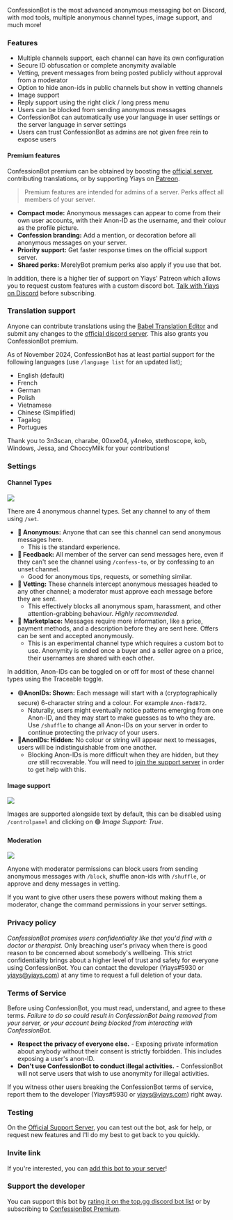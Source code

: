 ConfessionBot is the most advanced anonymous messaging bot on Discord, with mod tools, multiple anonymous channel types, image support, and much more!

### Features

*   Multiple channels support, each channel can have its own configuration
*   Secure ID obfuscation or complete anonymity available
*   Vetting, prevent messages from being posted publicly without approval from a moderator
*   Option to hide anon-ids in public channels but show in vetting channels
*   Image support
*   Reply support using the right click / long press menu
*   Users can be blocked from sending anonymous messages
*   ConfessionBot can automatically use your language in user settings or the server language in server settings
*   Users can trust ConfessionBot as admins are not given free rein to expose users

#### Premium features

ConfessionBot premium can be obtained by boosting the [official server](https://discord.gg/wfKx24kDUR), contributing translations, or by supporting Yiays on [Patreon](https://patreon.com/yiays).

> Premium features are intended for admins of a server. Perks affect all members of your server.

*   **Compact mode:** Anonymous messages can appear to come from their own user accounts, with their Anon-ID as the username, and their colour as the profile picture.
*   **Confession branding:** Add a mention, or decoration before all anonymous messages on your server.
*   **Priority support:** Get faster response times on the official support server.
*   **Shared perks:** MerelyBot premium perks also apply if you use that bot.

In addition, there is a higher tier of support on Yiays' Patreon which allows you to request custom features with a custom discord bot. [Talk with Yiays on Discord](https://discord.gg/wfKx24kDUR) before subscribing.

### Translation support

Anyone can contribute translations using the [Babel Translation Editor](https://translate.yiays.com) and submit any changes to the [official discord server](https://discord.gg/wfKx24kDUR). This also grants you ConfessionBot premium.

As of November 2024, ConfessionBot has at least partial support for the following languages (use `/language list` for an updated list);

*   English (default)
*   French
*   German
*   Polish
*   Vietnamese
*   Chinese (Simplified)
*   Tagalog
*   Portugues

Thank you to 3n3scan, charabe, 00xxe04, y4neko, stethoscope, kob, Windows, Jessa, and ChoccyMilk for your contributions!

### Settings

#### Channel Types

![](https://cdn.yiays.com/blog/cb-setup.webp)

There are 4 anonymous channel types. Set any channel to any of them using `/set`.

*   **💬 Anonymous:** Anyone that can see this channel can send anonymous messages here.
    *   This is the standard experience.
*   **📣 Feedback:** All member of the server can send messages here, even if they can't see the channel using `/confess-to`, or by confessing to an unset channel.
    *   Good for anonymous tips, requests, or something similar.
*   **🤔 Vetting:** These channels intercept anonymous messages headed to any other channel; a moderator must approve each message before they are sent.
    *   This effectively blocks all anonymous spam, harassment, and other attention-grabbing behaviour. _Highly recommended._
*   🛒 **Marketplace:** Messages require more information, like a price, payment methods, and a description before they are sent here. Offers can be sent and accepted anonymously.
    *   This is an experimental channel type which requires a custom bot to use. Anonymity is ended once a buyer and a seller agree on a price, their usernames are shared with each other.

In addition, Anon-IDs can be toggled on or off for most of these channel types using the Traceable toggle.

*   🟢**AnonIDs: Shown:** Each message will start with a (cryptographically secure) 6-character string and a colour. For example `Anon-fbd872`.
    *   Naturally, users might eventually notice patterns emerging from one Anon-ID, and they may start to make guesses as to who they are. Use `/shuffle` to change all Anon-IDs on your server in order to continue protecting the privacy of your users.
*   🔴**AnonIDs: Hidden:** No colour or string will appear next to messages, users will be indistinguishable from one another.
    *   Blocking Anon-IDs is more difficult when they are hidden, but they _are_ still recoverable. You will need to [join the support server](https://discord.gg/wfKx24kDUR) in order to get help with this.

#### Image support

![](https://cdn.yiays.com/blog/cb-imagesupport.webp)

Images are supported alongside text by default, this can be disabled using `/controlpanel` and clicking on 🟢 _Image Support: True_.

#### Moderation

![](https://cdn.yiays.com/blog/cb-moderation.webp)

Anyone with moderator permissions can block users from sending anonymous messages with `/block`, shuffle anon-ids with `/shuffle`, or approve and deny messages in vetting.

If you want to give other users these powers without making them a moderator, change the command permissions in your server settings.

### Privacy policy

_ConfessionBot promises users confidentiality like that you'd find with a doctor or therapist._ Only breaching user's privacy when there is good reason to be concerned about somebody's wellbeing. This strict confidentiality brings about a higher level of trust and safety for everyone using ConfessionBot. You can contact the developer (Yiays#5930 or [yiays@yiays.com](mailto:yiays@yiays.com)) at any time to request a full deletion of your data.

### Terms of Service

Before using ConfessionBot, you must read, understand, and agree to these terms. _Failure to do so could result in ConfessionBot being removed from your server, or your account being blocked from interacting with ConfessionBot._

*   **Respect the privacy of everyone else.** - Exposing private information about anybody without their consent is strictly forbidden. This includes exposing a user's anon-ID.
*   **Don't use ConfessionBot to conduct illegal activities.** - ConfessionBot will not serve users that wish to use anonymity for illegal activities.

If you witness other users breaking the ConfessionBot terms of service, report them to the developer (Yiays#5930 or [yiays@yiays.com](mailto:yiays@yiays.com)) right away.

### Testing

On the [Official Support Server](https://discord.gg/wfKx24kDUR), you can test out the bot, ask for help, or request new features and I'll do my best to get back to you quickly.

### Invite link

If you're interested, you can [add this bot to your server](https://top.gg/bot/562440687363293195)!

### Support the developer

You can support this bot by [rating it on the top.gg discord bot list](https://top.gg/bot/562440687363293195) or by subscribing to [ConfessionBot Premium](#premium-features).